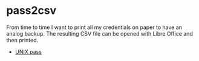 # pass2csv


From time to time I want to print all my credentials on paper to have an analog backup. The resulting CSV file can be opened with Libre Office and then printed.

- [UNIX pass](https://www.passwordstore.org/)

